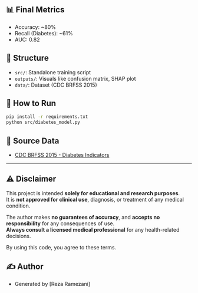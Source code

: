 ## 📊 Final Metrics
- Accuracy: ~80%
- Recall (Diabetes): ~61%
- AUC: 0.82

## 📁 Structure
- `src/`: Standalone training script
- `outputs/`: Visuals like confusion matrix, SHAP plot
- `data/`: Dataset (CDC BRFSS 2015)

## 🧪 How to Run
```bash
pip install -r requirements.txt
python src/diabetes_model.py
```

## 📄 Source Data
- [CDC BRFSS 2015 - Diabetes Indicators](https://www.kaggle.com/datasets/alexteboul/diabetes-health-indicators-dataset)

---

## ⚠️ Disclaimer

This project is intended **solely for educational and research purposes**.  
It is **not approved for clinical use**, diagnosis, or treatment of any medical condition.

The author makes **no guarantees of accuracy**, and **accepts no responsibility** for any consequences of use.  
**Always consult a licensed medical professional** for any health-related decisions.

By using this code, you agree to these terms.



## ✍️ Author
- Generated by [Reza Ramezani]
